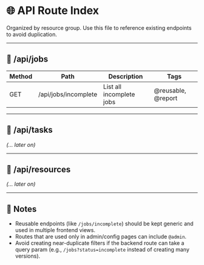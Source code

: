 # 🌐 API Route Index

Organized by resource group. Use this file to reference existing endpoints to avoid duplication.

---

## 📁 /api/jobs

| Method | Path                 | Description              | Tags               |
| ------ | -------------------- | ------------------------ | ------------------ |
| GET    | /api/jobs/incomplete | List all incomplete jobs | @reusable, @report |

---

## 📁 /api/tasks

_(... later on)_

---

## 📁 /api/resources

_(... later on)_

---

## 🧠 Notes

- Reusable endpoints (like `/jobs/incomplete`) should be kept generic and used in multiple frontend views.
- Routes that are used only in admin/config pages can include `@admin`.
- Avoid creating near-duplicate filters if the backend route can take a query param (e.g., `/jobs?status=incomplete` instead of creating many versions).
